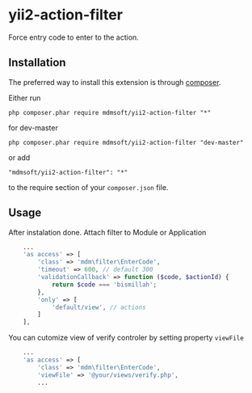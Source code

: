 yii2-action-filter
==================

Force entry code to enter to the action.

Installation
------------

The preferred way to install this extension is through [composer](http://getcomposer.org/download/).

Either run

```
php composer.phar require mdmsoft/yii2-action-filter "*"
```

for dev-master

```
php composer.phar require mdmsoft/yii2-action-filter "dev-master"
```

or add

```
"mdmsoft/yii2-action-filter": "*"
```

to the require section of your `composer.json` file.


Usage
-----

After instalation done. Attach filter to Module or Application

```php
    ...
    'as access' => [
        'class' => 'mdm\filter\EnterCode',
        'timeout' => 600, // default 300
        'validationCallback' => function ($code, $actionId) {
            return $code === 'bismillah';
        },
        'only' => [
            'default/view', // actions
        ]
    ],

```

You can cutomize view of verify controler by setting property `viewFile`

```php
    ...
    'as access' => [
        'class' => 'mdm\filter\EnterCode',
        'viewFile' => '@your/views/verify.php',
        ...

```
